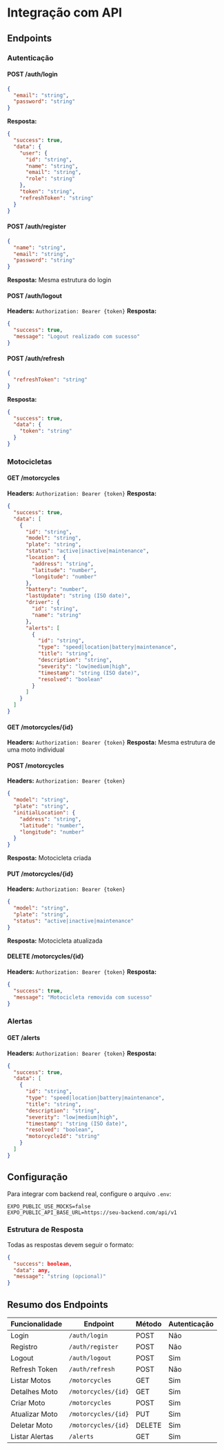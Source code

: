 # Integração com API

## Endpoints

### Autenticação

#### POST /auth/login
```json
{
  "email": "string",
  "password": "string"
}
```
**Resposta:**
```json
{
  "success": true,
  "data": {
    "user": {
      "id": "string",
      "name": "string",
      "email": "string",
      "role": "string"
    },
    "token": "string",
    "refreshToken": "string"
  }
}
```

#### POST /auth/register
```json
{
  "name": "string",
  "email": "string",
  "password": "string"
}
```
**Resposta:** Mesma estrutura do login

#### POST /auth/logout
**Headers:** `Authorization: Bearer {token}`
**Resposta:**
```json
{
  "success": true,
  "message": "Logout realizado com sucesso"
}
```

#### POST /auth/refresh
```json
{
  "refreshToken": "string"
}
```
**Resposta:**
```json
{
  "success": true,
  "data": {
    "token": "string"
  }
}
```

### Motocicletas

#### GET /motorcycles
**Headers:** `Authorization: Bearer {token}`
**Resposta:**
```json
{
  "success": true,
  "data": [
    {
      "id": "string",
      "model": "string",
      "plate": "string",
      "status": "active|inactive|maintenance",
      "location": {
        "address": "string",
        "latitude": "number",
        "longitude": "number"
      },
      "battery": "number",
      "lastUpdate": "string (ISO date)",
      "driver": {
        "id": "string",
        "name": "string"
      },
      "alerts": [
        {
          "id": "string",
          "type": "speed|location|battery|maintenance",
          "title": "string",
          "description": "string",
          "severity": "low|medium|high",
          "timestamp": "string (ISO date)",
          "resolved": "boolean"
        }
      ]
    }
  ]
}
```

#### GET /motorcycles/{id}
**Headers:** `Authorization: Bearer {token}`
**Resposta:** Mesma estrutura de uma moto individual

#### POST /motorcycles
**Headers:** `Authorization: Bearer {token}`
```json
{
  "model": "string",
  "plate": "string",
  "initialLocation": {
    "address": "string",
    "latitude": "number",
    "longitude": "number"
  }
}
```
**Resposta:** Motocicleta criada

#### PUT /motorcycles/{id}
**Headers:** `Authorization: Bearer {token}`
```json
{
  "model": "string",
  "plate": "string",
  "status": "active|inactive|maintenance"
}
```
**Resposta:** Motocicleta atualizada

#### DELETE /motorcycles/{id}
**Headers:** `Authorization: Bearer {token}`
**Resposta:**
```json
{
  "success": true,
  "message": "Motocicleta removida com sucesso"
}
```

### Alertas

#### GET /alerts
**Headers:** `Authorization: Bearer {token}`
**Resposta:**
```json
{
  "success": true,
  "data": [
    {
      "id": "string",
      "type": "speed|location|battery|maintenance",
      "title": "string",
      "description": "string",
      "severity": "low|medium|high",
      "timestamp": "string (ISO date)",
      "resolved": "boolean",
      "motorcycleId": "string"
    }
  ]
}
```

## Configuração

Para integrar com backend real, configure o arquivo `.env`:

```env
EXPO_PUBLIC_USE_MOCKS=false
EXPO_PUBLIC_API_BASE_URL=https://seu-backend.com/api/v1
```

### Estrutura de Resposta

Todas as respostas devem seguir o formato:
```json
{
  "success": boolean,
  "data": any,
  "message": "string (opcional)"
}
```

## Resumo dos Endpoints

| Funcionalidade | Endpoint | Método | Autenticação |
|----------------|----------|--------|--------------|
| Login | `/auth/login` | POST | Não |
| Registro | `/auth/register` | POST | Não |
| Logout | `/auth/logout` | POST | Sim |
| Refresh Token | `/auth/refresh` | POST | Não |
| Listar Motos | `/motorcycles` | GET | Sim |
| Detalhes Moto | `/motorcycles/{id}` | GET | Sim |
| Criar Moto | `/motorcycles` | POST | Sim |
| Atualizar Moto | `/motorcycles/{id}` | PUT | Sim |
| Deletar Moto | `/motorcycles/{id}` | DELETE | Sim |
| Listar Alertas | `/alerts` | GET | Sim |
